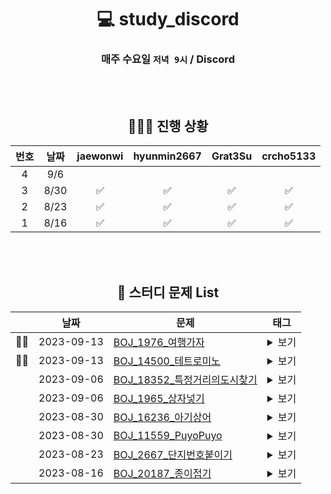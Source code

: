 <div align="center">





# 💻 study_discord

### 매주 수요일 `저녁 9시` / Discord

<br>
<br>

## 🧑🏻‍💻 진행 상황



|   번호    |      날짜       | jaewonwi | hyunmin2667 | Grat3Su | crcho5133 | 
|:-------:|:-------------:|:-------:|:---------:|:--------:|:------------:|
| 4 | 9/6  |        |          |         |            |
| 3 | 8/30 |    ✅    |     ✅     |    ✅     |      ✅      |
| 2 | 8/23 |    ✅    |     ✅     |    ✅     |      ✅      |
| 1 | 8/16 |    ✅    |     ✅     |    ✅     |      ✅      |

<br>
<br>

## 📌 스터디 문제 List

<div text-align="left">

|      |    날짜    | <center>문제</center>                                     | <center>태그</center>                                         |
| :--- | :--------: | :-------------------------------------------------------- | :------------------------------------------------------------ |
| 👊🏼    | 2023-09-13 | [BOJ_1976_여행가자](https://www.acmicpc.net/problem/1976) | <details><summary>보기</summary><div markdown="1">`#자료 구조#그래프 이론 #그래프 탐색 #분리 집합`</div></details>  |
|👊🏼| 2023-09-13 | [BOJ_14500_테트로미노](https://www.acmicpc.net/problem/14500) | <details><summary>보기</summary><div markdown="1">`#구현 #브루트포스 알고리즘`</div></details>  |
|| 2023-09-06 | [BOJ_18352_특정거리의도시찾기](https://www.acmicpc.net/problem/18352) | <details><summary>보기</summary><div markdown="1">`#그래프 #Dijkstra #BFS`</div></details>  |
|| 2023-09-06 | [BOJ_1965_상자넣기](https://www.acmicpc.net/problem/1965) | <details><summary>보기</summary><div markdown="1">`#`</div></details>  |
|| 2023-08-30 | [BOJ_16236_아기상어](https://www.acmicpc.net/problem/16236) | <details><summary>보기</summary><div markdown="1">`#구현 #그래프 #시뮬레이션 #BFS`</div></details>  |
|| 2023-08-30 | [BOJ_11559_PuyoPuyo](https://www.acmicpc.net/problem/11559) |  <details><summary>보기</summary><div markdown="1">`#구현 #그래프 #시뮬레이션 #BFS`</div></details>  |
|| 2023-08-23 | [BOJ_2667_단지번호붙이기](https://www.acmicpc.net/problem/2667) |  <details><summary>보기</summary><div markdown="1">`#그래프 #BFS/DFS`</div></details>   |
|| 2023-08-16 | [BOJ_20187_종이접기](https://www.acmicpc.net/problem/20187) |  <details><summary>보기</summary><div markdown="1">`#구현`</div></details>   | 










</div>


</div>
